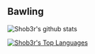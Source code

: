 ## Bawling
![Shob3r's github stats](https://github-readme-stats.vercel.app/api?username=Shob3r)

[![Shob3r's Top Languages](https://github-readme-stats.vercel.app/api/top-langs/?username=Shob3r)](https://github.com/anuraghazra/github-readme-stats)
